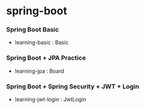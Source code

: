 # spring-boot

### Spring Boot Basic

- learning-basic : Basic

### Spring Boot + JPA Practice

- learning-jpa : Board

### Spring Boot + Spring Security + JWT + Login

- learning-jwt-login : JwtLogin

